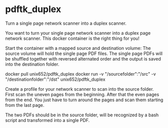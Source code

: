# pdftk_duplex
Turn a single page network scanner into a duplex scanner.

You want to turn your single page network scanner into a duplex page network scanner.
This docker container is the right thing for you!

Start the container with a mapped source and destination volume:
The source volume will hold the single page PDF files.
The single page PDFs will be shuffled together with reversed alternated order and the output is saved into the destination folder.

docker pull unix652/pdftk_duplex
docker run -v "/sourcefolder":"/src" -v "/destinationfolder":"/dst" unix652/pdftk_duplex

Create a profile for your network scanner to scan into the source folder.
First scan the uneven pages from the beginning. After that the even pages from the end.
You just have to turn around the pages and scan them starting from the last page.

The two PDFs should be in the source folder, will be recognized by a bash script and transformed into a single PDF.